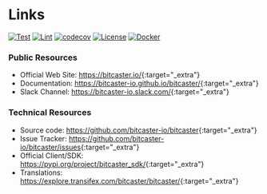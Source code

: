# Links


[![Test](https://github.com/bitcaster-io/bitcaster/actions/workflows/test.yml/badge.svg)](https://github.com/bitcaster-io/bitcaster/actions/workflows/test.yml)
[![Lint](https://github.com/bitcaster-io/bitcaster/actions/workflows/lint.yml/badge.svg)](https://github.com/bitcaster-io/bitcaster/actions/workflows/lint.yml)
[![codecov](https://codecov.io/gh/bitcaster-io/bitcaster/graph/badge.svg?token=kAuZEX5k5o)](https://codecov.io/gh/bitcaster-io/bitcaster)
[![License](https://img.shields.io/badge/dynamic/toml?url=https%3A%2F%2Fraw.githubusercontent.com%2Fbitcaster-io%2Fbitcaster%2Fdevelop%2Fpyproject.toml&query=project.license.text&label=license)](https://github.com/bitcaster-io/bitcaster?tab=License-1-ov-file)
[![Docker](https://img.shields.io/docker/pulls/bitcaster/bitcaster)](https://hub.docker.com/repository/docker/bitcaster/bitcaster/tags)



### Public Resources

- Official Web Site: <https://bitcaster.io/>{:target="_extra"}
- Documentation: <https://bitcaster-io.github.io/bitcaster/>{:target="_extra"}
- Slack Channel: <https://bitcaster-io.slack.com/>{:target="_extra"}


### Technical Resources

- Source code: <https://github.com/bitcaster-io/bitcaster>{:target="_extra"}
- Issue Tracker: <https://github.com/bitcaster-io/bitcaster/issues>{:target="_extra"}
- Official Client/SDK: <https://pypi.org/project/bitcaster_sdk/>{:target="_extra"}
- Translations: <https://explore.transifex.com/bitcaster/bitcaster/>{:target="_extra"}

